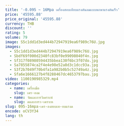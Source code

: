 ```yaml
---
title: '-0.095 ~ 16Mpa เครื่องสอบเทียบแรงดันลมแบบพกพาแรงดันเร็ว'
price: '45595.88'
price_original: '45595.88'
currency: THB
discount: ''
rating: 5
volume: 79
image: S5c1dd1d3ed444b72947919ea6f989c76U.jpg
images:
  - S5c1dd1d3ed444b72947919ea6f989c76U.jpg
  - Sbdf69f000d2340fc83bf0e99098040f4n.jpg
  - Sf317f08980594435bbea130f6bc3f07do.jpg
  - Sa7855874ca2f4e4e98e52a8d3c1dcc93a.jpg
  - S3f2b7049f70b4fa1a982b0b5c52749a4z.jpg
  - Sfa6e1666127b4f8288467dc4653797bau.jpg
video: 1100190985329.mp4
categories:
  - name: เครื่องมือ
    slug: เคร-องม
  - name: วัดและการวิเคราะห์
    slug: ดและการว-เคราะห
slug: 095-16mpa-เคร-องสอบเท-ยบแรงด
encode: oCV3Y34
lang: th
---
```

  